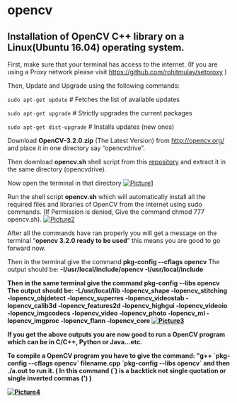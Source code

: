 # opencv
<b><h2>Installation of OpenCV C++ library on a Linux(Ubuntu 16.04) operating system.</h2></b> 

First, make sure that your terminal has access to the internet. (If you are using a Proxy network please visit https://github.com/rohitmulay/setproxy )

Then, Update and Upgrade using the following commands: 

`sudo apt-get update`        # Fetches the list of available updates

`sudo apt-get upgrade`       # Strictly upgrades the current packages

`sudo apt-get dist-upgrade`  # Installs updates (new ones)

Download <b>OpenCV-3.2.0.zip</b> (The Latest Version) from http://opencv.org/ and place it in one directory say “opencvdrive”. 

Then download <b>opencv.sh</b> shell script from this  <a href="https://github.com/rohitmulay/opencv">repository</a> and extract it in the same directory (opencvdrive).

Now open the terminal in that directory
 <a href="https://ibb.co/eOX27k"><img src="https://preview.ibb.co/mx39nk/Picture1.png" alt="Picture1" border="0" /></a>

Run the shell script <B>opencv.sh</B> which will automatically install all the required files and libraries of OpenCV from the internet using sudo commands. (If Permission is denied, Give the command chmod 777 opencv.sh). 
<a href="https://ibb.co/cvEM05"><img src="https://preview.ibb.co/npNVtQ/Picture2.png" alt="Picture2" border="0" /></a> 

After all the commands have ran properly you will get a message on the terminal “<b>opencv 3.2.0 ready to be used</b>” this means you are good to go forward now. 

Then in the terminal give the command
       <b>pkg-config --cflags opencv</b> 
The output should be: 
     <b> -I/usr/local/include/opencv -I/usr/local/include <b>

Then in the same terminal give the command <b>pkg-config --libs opencv</b>
The output should be: <b>-L/usr/local/lib -lopencv_shape -lopencv_stitching -lopencv_objdetect -lopencv_superres -lopencv_videostab -lopencv_calib3d -lopencv_features2d -lopencv_highgui -lopencv_videoio -lopencv_imgcodecs -lopencv_video -lopencv_photo -lopencv_ml -lopencv_imgproc -lopencv_flann -lopencv_core</b>
<a href="https://ibb.co/bR92q5"><img src="https://preview.ibb.co/hhVWiQ/Picture3.png" alt="Picture3" border="0" /></a>

If you get the above outputs you are now good to run a OpenCV program which can be in C/C++, Python or Java…etc.

To compile a OpenCV program you have to give the command: <b>"g++ \`pkg-config --cflags opencv\` filename.cpp \`pkg-config --libs opencv\` </b> and then <b> ./a.out</b> to run it. ( In this command (\`) is a backtick not single quotation or single inverted commas (') )

<a href="https://ibb.co/nPVxOQ"><img src="https://preview.ibb.co/b5UDxk/Picture4.png" alt="Picture4" border="0" /></a>
